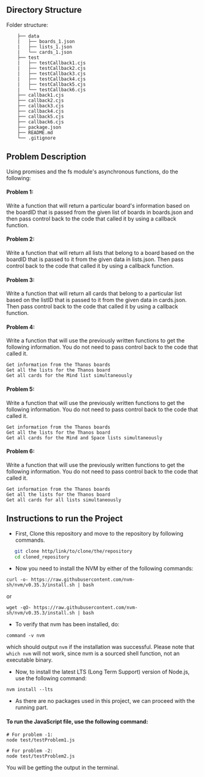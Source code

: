 ## Directory Structure
   Folder structure:

        ├── data
        |   ├── boards_1.json
        |   ├── lists_1.json
        |   └── cards_1.json
        ├── test
        |   ├── testCallback1.cjs
        |   ├── testCallback2.cjs
        |   ├── testCallback3.cjs
        |   ├── testCallback4.cjs
        |   ├── testCallback5.cjs
        |   └── testCallback6.cjs
        ├── callback1.cjs
        ├── callback2.cjs
        ├── callback3.cjs
        ├── callback4.cjs
        ├── callback5.cjs
        ├── callback6.cjs
        ├── package.json
        ├── README.md
        └── .gitignore

## Problem Description
Using promises and the fs module's asynchronous functions, do the following:

#### Problem 1: 
Write a function that will return a particular board's information based on the boardID that is passed from the given list of boards in boards.json and then pass control back to the code that called it by using a callback function.

#### Problem 2: 
Write a function that will return all lists that belong to a board based on the boardID that is passed to it from the given data in lists.json. Then pass control back to the code that called it by using a callback function.

#### Problem 3: 
Write a function that will return all cards that belong to a particular list based on the listID that is passed to it from the given data in cards.json. Then pass control back to the code that called it by using a callback function.

#### Problem 4: 
Write a function that will use the previously written functions to get the following information. You do not need to pass control back to the code that called it.

    Get information from the Thanos boards
    Get all the lists for the Thanos board
    Get all cards for the Mind list simultaneously
 
#### Problem 5: 
Write a function that will use the previously written functions to get the following information. You do not need to pass control back to the code that called it.

    Get information from the Thanos boards
    Get all the lists for the Thanos board
    Get all cards for the Mind and Space lists simultaneously

#### Problem 6: 
Write a function that will use the previously written functions to get the following information. You do not need to pass control back to the code that called it.

    Get information from the Thanos boards
    Get all the lists for the Thanos board
    Get all cards for all lists simultaneously

## Instructions to run the Project
* First, Clone this repository and move to the repository by following commands.
```bash
   git clone http/link/to/clone/the/repository
   cd cloned_repository
   ```

* Now you need to install the NVM by either of the following commands:

```
curl -o- https://raw.githubusercontent.com/nvm-sh/nvm/v0.35.3/install.sh | bash
```
or
```
wget -qO- https://raw.githubusercontent.com/nvm-sh/nvm/v0.35.3/install.sh | bash
```

* To verify that nvm has been installed, do:
```
command -v nvm
```
which should output `nvm` if the installation was successful. Please note that `which nvm` will not work, since nvm is a sourced shell function, not an executable binary.

* Now, to install the latest LTS (Long Term Support) version of Node.js, use the following command:
```
nvm install --lts
```

* As there are no packages used in this project, we can proceed with the running part.

#### To run the JavaScript file, use the following command:
```
# For problem -1:
node test/testProblem1.js

# For problem -2:
node test/testProblem2.js
```

You will be getting the output in the terminal.